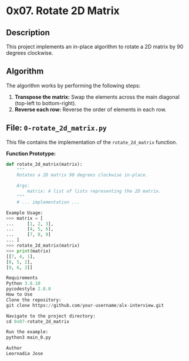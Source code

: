 # 0x07. Rotate 2D Matrix

## Description
This project implements an in-place algorithm to rotate a 2D matrix by 90 degrees clockwise.

## Algorithm
The algorithm works by performing the following steps:

1. **Transpose the matrix:** Swap the elements across the main diagonal (top-left to bottom-right).
2. **Reverse each row:** Reverse the order of elements in each row.

## File: `0-rotate_2d_matrix.py`

This file contains the implementation of the `rotate_2d_matrix` function.

**Function Prototype:**
```python
def rotate_2d_matrix(matrix):
    """
    Rotates a 2D matrix 90 degrees clockwise in-place.

    Args:
        matrix: A list of lists representing the 2D matrix.
    """
    # ... implementation ...

Example Usage:
>>> matrix = [
...     [1, 2, 3],
...     [4, 5, 6],
...     [7, 8, 9]
... ]
>>> rotate_2d_matrix(matrix)
>>> print(matrix)
[[7, 4, 1],
[8, 5, 2],
[9, 6, 3]]

Requirements
Python 3.8.10
pycodestyle 2.8.0
How to Use
Clone the repository:
git clone https://github.com/your-username/alx-interview.git

Navigate to the project directory:
cd 0x07-rotate_2d_matrix

Run the example:
python3 main_0.py

Author
Leornadia Jose 
